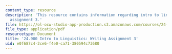 ```yaml
---
content_type: resource
description: 'This resource contains information regarding intro to linguistics: writing
  assignment 3.'
file: https://ol-ocw-studio-app-production.s3.amazonaws.com/courses/24-900-introduction-to-linguistics-fall-2012/e0f687c42ce6f4e0ca71380594c73680_MIT24_900F12_Assignment3.pdf
file_type: application/pdf
resourcetype: Document
title: '24.900 Intro to Linguistics: Writing Assignment 3'
uid: e0f687c4-2ce6-f4e0-ca71-380594c73680
---
```

